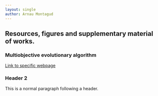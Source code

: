 ```yaml
---
layout: single
author: Arnau Montagud
---
```


## [](#header-2)Resources, figures and supplementary material of works.

### [](#header-3)Multiobjective evolutionary algorithm

[Link to specific webpage](https://arnaumontagud.github.io/metamode)

### [](#header-3)Header 2

This is a normal paragraph following a header. 
